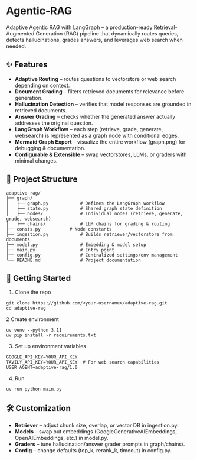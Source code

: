 # Agentic-RAG

Adaptive Agentic RAG with LangGraph – a production-ready Retrieval-Augmented Generation (RAG) pipeline that dynamically routes queries, detects hallucinations, grades answers, and leverages web search when needed.

## ✨ Features
- **Adaptive Routing** – routes questions to vectorstore or web search depending on context.
- **Document Grading** – filters retrieved documents for relevance before generation.
- **Hallucination Detection** – verifies that model responses are grounded in retrieved documents.
- **Answer Grading** – checks whether the generated answer actually addresses the original question.
- **LangGraph Workflow** – each step (retrieve, grade, generate, websearch) is represented as a graph node with conditional edges.
- **Mermaid Graph Export** – visualize the entire workflow (graph.png) for debugging & documentation.
- **Configurable & Extensible** – swap vectorstores, LLMs, or graders with minimal changes.

## 📂 Project Structure
```
adaptive-rag/
├── graph/
│   ├── graph.py            # Defines the LangGraph workflow
│   ├── state.py            # Shared graph state definition
│   ├── nodes/              # Individual nodes (retrieve, generate, grade, websearch)
│   ├── chains/             # LLM chains for grading & routing
├── consts.py           # Node constants
├── ingestion.py            # Builds retriever/vectorstore from documents
├── model.py                # Embedding & model setup
├── main.py                 # Entry point
├── config.py               # Centralized settings/env management
└── README.md               # Project documentation
```

## 🚀 Getting Started
1. Clone the repo
```
git clone https://github.com/<your-username>/adaptive-rag.git
cd adaptive-rag
```
2 Create environment
```
uv venv --python 3.11
uv pip install -r requirements.txt 
```
3. Set up environment variables
```
GOOGLE_API_KEY=YOUR_API_KEY
TAVILY_API_KEY=YOUR_API_KEY  # For web search capabilities
USER_AGENT=adaptive-rag/1.0
```

4. Run
```
uv run python main.py
```

## 🛠 Customization
- **Retriever** – adjust chunk size, overlap, or vector DB in ingestion.py.
- **Models** – swap out embeddings (GoogleGenerativeAIEmbeddings, OpenAIEmbeddings, etc.) in model.py.
- **Graders** – tune hallucination/answer grader prompts in graph/chains/.
- **Config** – change defaults (top_k, rerank_k, timeout) in config.py.

